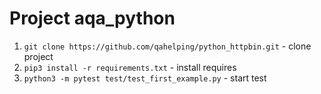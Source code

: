 # Project aqa_python
1. `git clone https://github.com/qahelping/python_httpbin.git` - clone project 
2. `pip3 install -r requirements.txt` - install requires
3. `python3 -m pytest test/test_first_example.py` - start test